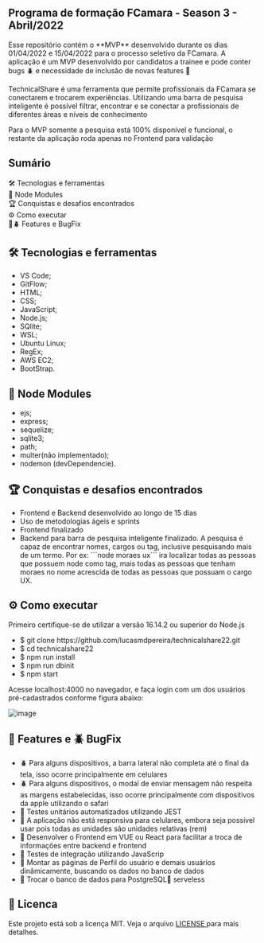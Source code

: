 <h2>Programa de formação FCamara - Season 3 - Abril/2022</h2>

<p>Esse repositório contém o **MVP** desenvolvido durante os dias 01/04/2022 e 15/04/2022 para o processo seletivo da FCamara. A aplicação é um MVP desenvolvido por candidatos a trainee e pode conter bugs 🪲 e necessidade de inclusão de novas features 📅</p>

<p>TechnicalShare é uma ferramenta que permite profissionais da FCamara se conectarem e trocarem experiências. Utilizando uma barra de pesquisa inteligente é possível filtrar, encontrar e se conectar a profissionais de diferentes áreas  e níveis de conhecimento</p>

<p>Para o MVP somente a pesquisa está 100% disponível e funcional, o restante da aplicação roda apenas no Frontend para validação</p>

## Sumário
🛠️ Tecnologias e ferramentas<br>
💾 Node Modules<br>
🏆 Conquistas e desafios encontrados<br>
⚙️ Como executar<br>
📅🪲 Features e BugFix<br>


## 🛠️ Tecnologias e ferramentas
<ul>
  <li>VS Code;</li>
  <li>GitFlow;</li>
  <li>HTML;</li>
  <li>CSS;</li>
  <li>JavaScript;</li>
  <li>Node.js;</li>
  <li>SQlite;</li>
  <li>WSL;</li>
  <li>Ubuntu Linux;</li>
  <li>RegEx;</li>
  <li>AWS EC2;</li>
  <li>BootStrap.</li>
</ul> 

## 💾 Node Modules
<ul>
  <li>ejs;</li>
  <li>express;</li>
  <li>sequelize;</li>
  <li>sqlite3;</li>
  <li>path;</li>
  <li>multer(não implementado);</li>
  <li>nodemon (devDependencie).</li>
</ul> 

## 🏆 Conquistas e desafios encontrados
<ul>
  <li>Frontend e Backend desenvolvido ao longo de 15 dias</li>
  <li>Uso de metodologias ágeis e sprints</li>
  <li>Frontend finalizado</li>
  <li>Backend para barra de pesquisa inteligente finalizado. A pesquisa é capaz de encontrar nomes, cargos ou tag, inclusive pesquisando mais de um termo. Por ex: ```node moraes ux``` ira localizar todas as pessoas que possuem node como tag, mais todas as pessoas que tenham moraes no nome acrescida de todas as pessoas que possuam o cargo UX.</li>
</ul>

## ⚙️ Como executar
<p>Primeiro certifique-se de utilizar a versão 16.14.2 ou superior do Node.js</p>

<ul>
  <li> $ git clone https://github.com/lucasmdpereira/technicalshare22.git</li>
  <li> $ cd technicalshare22</li>
  <li> $ npm run install</li>
  <li> $ npm run dbinit</li>
  <li> $ npm start</li>
</ul>

<p> Acesse localhost:4000 no navegador, e faça login com um dos usuários pré-cadastrados conforme figura abaixo:</p>

![image](https://user-images.githubusercontent.com/73071973/163655739-37aac0b6-d1cb-4597-b3a1-085510c87154.png)

## 📅 Features e 🪲 BugFix
<ul>
  <li>🪲 Para alguns dispositivos, a barra lateral não completa até o final da tela, isso ocorre principalmente em celulares</li>
  <li>🪲 Para alguns dispositivos, o modal de enviar mensagem não respeita as margens estabelecidas, isso ocorre principalmente com dispositivos da apple utilizando o safari</li>
  <li>📅 Testes unitários automatizados utilizando JEST </li>
  <li>📅 A aplicação não está responsiva para celulares, embora seja possível usar pois todas as unidades são unidades relativas (rem) </li>
  <li>📅 Desenvolver o Frontend em VUE ou React para facilitar a troca de informações entre backend e frontend </li>
  <li>📅 Testes de integração utilizando JavaScrip</li>
  <li>📅 Montar as páginas de Perfil do usuário e demais usuários dinâmicamente, buscando os dados no banco de dados</li>
  <li>📅 Trocar o banco de dados para PostgreSQL🐘 serveless</li>
</ul>


## 📝 Licenca
<p>Este projeto está sob a licença MIT. Veja o arquivo <a href="https://github.com/lucasmdpereira/nlwtogether2020_origin/blob/main/LICENSE.md"> LICENSE </a> para mais detalhes.<p>
